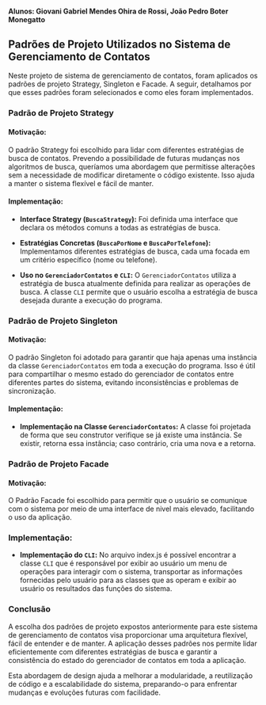 #### Alunos: Giovani Gabriel Mendes Ohira de Rossi, João Pedro Boter Monegatto


## Padrões de Projeto Utilizados no Sistema de Gerenciamento de Contatos

Neste projeto de sistema de gerenciamento de contatos, foram aplicados os padrões de projeto Strategy, Singleton e Facade. A seguir, detalhamos por que esses padrões foram selecionados e como eles foram implementados.

### Padrão de Projeto Strategy

#### Motivação:

O padrão Strategy foi escolhido para lidar com diferentes estratégias de busca de contatos. Prevendo a possibilidade de futuras mudanças nos algoritmos de busca, queríamos uma abordagem que permitisse alterações sem a necessidade de modificar diretamente o código existente. Isso ajuda a manter o sistema flexível e fácil de manter.

#### Implementação:

- **Interface Strategy (`BuscaStrategy`):** Foi definida uma interface que declara os métodos comuns a todas as estratégias de busca.
  
- **Estratégias Concretas (`BuscaPorNome` e `BuscaPorTelefone`):** Implementamos diferentes estratégias de busca, cada uma focada em um critério específico (nome ou telefone).

- **Uso no `GerenciadorContatos` e `CLI`:** O `GerenciadorContatos` utiliza a estratégia de busca atualmente definida para realizar as operações de busca. A classe `CLI` permite que o usuário escolha a estratégia de busca desejada durante a execução do programa.

### Padrão de Projeto Singleton

#### Motivação:

O padrão Singleton foi adotado para garantir que haja apenas uma instância da classe `GerenciadorContatos` em toda a execução do programa. Isso é útil para compartilhar o mesmo estado do gerenciador de contatos entre diferentes partes do sistema, evitando inconsistências e problemas de sincronização.

#### Implementação:

- **Implementação na Classe `GerenciadorContatos`:** A classe foi projetada de forma que seu construtor verifique se já existe uma instância. Se existir, retorna essa instância; caso contrário, cria uma nova e a retorna.

 ### Padrão de Projeto Facade

 #### Motivação:

 O Padrão Facade foi escolhido para permitir que o usuário se comunique com o sistema por meio de uma interface de nivel mais elevado, facilitando o uso da aplicação.

 ### Implementação:

- **Implementação do `CLI`:** No arquivo index.js é possível encontrar a classe `CLI` que é responsável por exibir ao usuário um menu de operações para interagir com o sistema, transportar as informações fornecidas pelo usuário para as classes que as operam e exibir ao usuário os resultados das funções do sistema.

### Conclusão

A escolha dos padrões de projeto expostos anteriormente para este sistema de gerenciamento de contatos visa proporcionar uma arquitetura flexível, fácil de entender e de manter. A aplicação desses padrões nos permite lidar eficientemente com diferentes estratégias de busca e garantir a consistência do estado do gerenciador de contatos em toda a aplicação.

Esta abordagem de design ajuda a melhorar a modularidade, a reutilização de código e a escalabilidade do sistema, preparando-o para enfrentar mudanças e evoluções futuras com facilidade.
